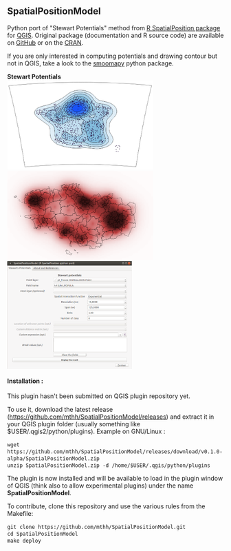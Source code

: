 SpatialPositionModel
--------------------

Python port of "Stewart Potentials" method from [R SpatialPosition package](https://github.com/Groupe-ElementR/SpatialPosition) for [QGIS](http://qgis.org).
Original package (documentation and R source code) are available on [GitHub](https://github.com/Groupe-ElementR/SpatialPosition) or on the [CRAN](https://cran.r-project.org/web/packages/SpatialPosition/).  

If you are only interested in computing potentials and drawing contour but not in QGIS, take a look to the [smoomapy](https://pypi.python.org/pypi/smoomapy/) python package.

**Stewart Potentials**  
<img src="misc/stewart_screenshot.png" width="340.4" height="207.1"/>
<img src="misc/stewart_screenshot_raster.png" width="340.4" height="207.1"/>
<img align="center" src="misc/stewart_screenshot_menu.png" width="289.6" height="250"/>


#### Installation :
This plugin hasn't been submitted on QGIS plugin repository yet.

To use it, download the latest release (https://github.com/mthh/SpatialPositionModel/releases) and extract it in your QGIS plugin folder (usually something like $USER/.qgis2/python/plugins).
Example on GNU/Linux :
```
wget https://github.com/mthh/SpatialPositionModel/releases/download/v0.1.0-alpha/SpatialPositionModel.zip
unzip SpatialPositionModel.zip -d /home/$USER/.qgis/python/plugins
```

The plugin is now installed and will be available to load in the plugin window of QGIS (think also to allow experimental plugins) under the name **SpatialPositionModel**.


To contribute, clone this repository and use the various rules from the Makefile:

```
git clone https://github.com/mthh/SpatialPositionModel.git
cd SpatialPositionModel
make deploy
```
